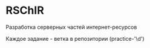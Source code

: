# RSChIR
Разработка серверных частей интернет-ресурсов

Каждое задание - ветка в репозитории (practice-'\d')
